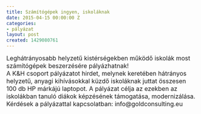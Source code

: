 ```yaml
---
title: Számítógépek ingyen, iskoláknak
date: 2015-04-15 00:00:00 Z
categories:
- pályázat
layout: post
created: 1429080761
---
```


<p><span style="font-size: medium;">Leghátrányosabb helyzetű kistérségekben működő iskolák most számítógépek beszerzésére pályázhatnak!</span><!--break--><br><span style="font-size: medium;"> A K&amp;H csoport pályázatot hirdet, melynek keretében hátrányos helyzetű, anyagi kihívásokkal küzdő iskoláknak juttat összesen 100 db HP márkájú laptopot. A pályázat célja az ezekben az iskolákban tanuló diákok képzésének támogatása, modernizálása.</span><br><span style="font-size: medium;"> Kérdések a pályázattal kapcsolatban: info@goldconsulting.eu</span></p>
